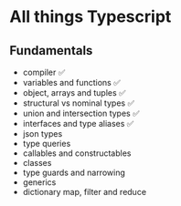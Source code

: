 # All things Typescript

## Fundamentals
- compiler ✅
- variables and functions ✅
- object, arrays and tuples ✅
- structural vs nominal types ✅
- union and intersection types ✅
- interfaces and type aliases ✅
- json types
- type queries
- callables and constructables
- classes
- type guards and narrowing
- generics
- dictionary map, filter and reduce
